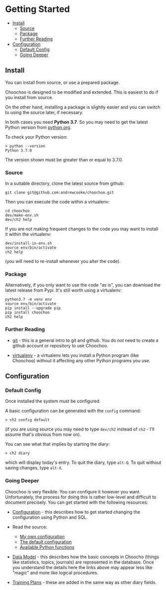 
# Getting Started

* [Install](#install)
  * [Source](#source)
  * [Package](#package)
  * [Further Reading](#further-reading)
* [Configuration](#configuration)
  * [Default Config](#default-config)
  * [Going Deeper](#going-deeper)

## Install

You can install from source, or use a prepared package.

Choochoo is designed to be modified and extended.  This is easiest to
do if you install from source.

On the other hand, installing a package is slightly easier and you can
switch to using the source later, if necessary.

In both cases you need **Python 3.7**.  So you may need to get the
latest Python version from
[python.org](https://www.python.org/downloads/).

To check your Python version:

    > python --version
    Python 3.7.0

The version shown must be greater than or equal to 3.7.0.

### Source

In a suitable directory, clone the latest source from github:

    git clone git@github.com:andrewcooke/choochoo.git
    
Then you can execute the code within a virtualenv:

    cd choochoo
    dev/make-env.sh
    dev/ch2 help

If you are not making frequent changes to the code you may want to
install it within the virtualenv:

    dev/install-in-env.sh
    source env/bin/activate
    ch2 help
    
(you will need to re-install whenever you alter the code).

### Package

Alternatively, if you only want to use the code "as is", you can download 
the latest release from Pypi.  It's still worth using a virtualenv:

    python3.7 -m venv env
    source env/bin/activate
    pip install --upgrade pip
    pip install choochoo
    ch2 help

### Further Reading

* [git](https://realpython.com/python-git-github-intro/) - this is a
  general intro to git and github.  You do *not* need to create a
  github account or repository to use Choochoo.

* [virtualenv](https://realpython.com/python-virtual-environments-a-primer/) -
  a virtualenv lets you install a Python program (like Choochoo)
  without it affecting any other Python programs you use.

## Configuration

### Default Config

Once installed the system must be configured.

A basic configuration can be generated with the `config`
command:

    > ch2 config default

(if you are using source you may need to type `dev/ch2` instead of
`ch2` - I'll assume that's obvious from now on).

You can see what that implies by starting the diary:

    > ch2 diary

which will display today's entry.  To quit the diary, type `alt-Q`.
To quit without saving changes, type `alt-X`.

### Going Deeper

Choochoo is very flexible.  You can configure it however you want.
Unfortunately, the process for doing this is rather low-level and
difficult to document precisely.  You can get started with the
following resources:

* [Configuration](configuration) - this describes how to get started
  changing the configuration using Python and SQL.

* Read the source:
  * [My own configuration](https://github.com/andrewcooke/choochoo/blob/master/ch2/config/personal.py)
  * [The default configuration](https://github.com/andrewcooke/choochoo/blob/master/ch2/config/default.py)
  * [Available Python functions](https://github.com/andrewcooke/choochoo/blob/master/ch2/config/database.py)

* [Data Model](data-model) - this describes how the basic concepts in
  Choocho (things like statistics, topics, journals) are represented
  in the database.  Once you understand the details here the links
  above may appear less like "magic" and more like logical procedures.

* [Training Plans](training-plans) - these are added in the same way
  as other diary fields.
